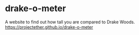 # drake-o-meter
A website to find out how tall you are compared to Drake Woods.
https://projectether.github.io/drake-o-meter
